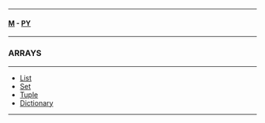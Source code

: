 
---

#### [M](https://github.com/ttltrk/TTT/blob/master/menu.md) - [PY](https://github.com/ttltrk/TTT/blob/master/PY/PY.md)

---

### ARRAYS

---

- [List](https://github.com/ttltrk/TTT/blob/master/PY/ARRAYS/LIST/LIST.md)
- [Set](https://github.com/ttltrk/TTT/blob/master/PY/ARRAYS/SET/SET.md)
- [Tuple](https://github.com/ttltrk/TTT/blob/master/PY/ARRAYS/TUPLE/TUPLE.md)
- [Dictionary](https://github.com/ttltrk/TTT/blob/master/PY/ARRAYS/DICT/DICT.md)

---
